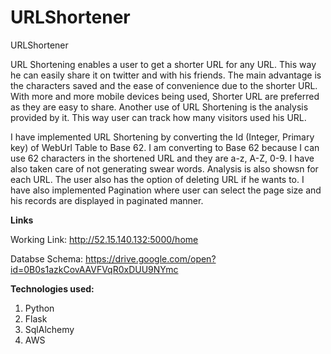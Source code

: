 # URLShortener
URLShortener

URL Shortening enables a user to get a shorter URL for any URL. This way he can easily share it on twitter and with his friends.
The main advantage is the characters saved and the ease of convenience due to the shorter URL. With more and more mobile
devices being used, Shorter URL are preferred as they are easy to share. Another use of URL Shortening is the analysis 
provided by it. This way user can track how many visitors used his URL.

I have implemented URL Shortening by converting the Id (Integer, Primary key) of WebUrl Table to Base 62. I am converting to
Base 62 because I can use 62 characters in the shortened URL and they are a-z, A-Z, 0-9. I have also taken care of not 
generating swear words. Analysis is also showsn for each URL. The user also has the option of deleting URL if he wants to. I have also
implemented Pagination where user can select the page size and his records are displayed in paginated manner.

**Links**

Working Link: <http://52.15.140.132:5000/home>

Databse Schema: <https://drive.google.com/open?id=0B0s1azkCovAAVFVqR0xDUU9NYmc>

**Technologies used:**
 1. Python
 2. Flask
 3. SqlAlchemy
 4. AWS
